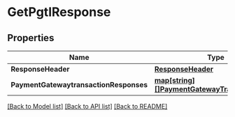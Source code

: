# GetPgtlResponse

## Properties

Name | Type | Description | Notes
------------ | ------------- | ------------- | -------------
**ResponseHeader** | [**ResponseHeader**](ResponseHeader.md) |  | [optional] 
**PaymentGatewaytransactionResponses** | [**map[string][]PaymentGatewayTransactionLogs**](array.md) |  | [optional] 

[[Back to Model list]](../README.md#documentation-for-models) [[Back to API list]](../README.md#documentation-for-api-endpoints) [[Back to README]](../README.md)



